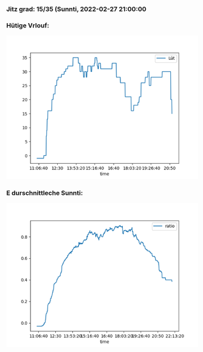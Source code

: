 ### Jitz grad: 15/35 (Sunnti, 2022-02-27 21:00:00

### Hütige Vrlouf:
![Graph](Today.png)

### E durschnittleche Sunnti:
![Graph](Sunnti.png)
